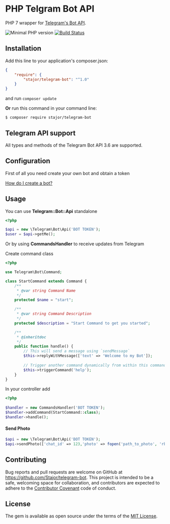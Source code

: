 # PHP Telgram Bot API

PHP 7 wrapper for [Telegram's Bot API](https://core.telegram.org/bots/api).

![Minimal PHP version](https://img.shields.io/packagist/php-v/stajor/telegram-bot.svg)
[![Build Status](https://api.travis-ci.org/Stajor/telegram-bot.svg?branch=master)](https://travis-ci.org/Stajor/telegram-bot)

## Installation

Add this line to your application's composer.json:

```json
{
    "require": {
        "stajor/telegram-bot": "^1.0"
    }
}
```
and run `composer update`

**Or** run this command in your command line:

    $ composer require stajor/telegram-bot
    
## Telegram API support
All types and methods of the Telegram Bot API 3.6 are supported.

## Configuration
First of all you need create your own bot and obtain a token

[How do I create a bot?](https://core.telegram.org/bots#3-how-do-i-create-a-bot)
    
    
## Usage

You can use **Telegram::Bot::Api** standalone


```php
<?php

$api = new \Telegram\Bot\Api('BOT TOKEN');
$user = $api->getMe();
```

Or by using **CommandsHandler** to receive updates from Telegram

Create command class

```php
<?php

use Telegram\Bot\Command;

class StartCommand extends Command {
    /**
     * @var string Command Name
     */
    protected $name = "start";

    /**
     * @var string Command Description
     */
    protected $description = "Start Command to get you started";

    /**
     * @inheritdoc
     */
    public function handle() {
        // This will send a message using `sendMessage`
        $this->replyWithMessage(['text' => 'Welcome to my Bot']);
        
        // Trigger another command dynamically from within this command
        $this->triggerCommand('help');
    }
}
```

In your controller add

```php
<?php
       
$handler = new CommandsHandler('BOT TOKEN');
$handler->addCommand(StartCommand::class);
$handler->handle();
```

#### Send Photo
```php
$api = new \Telegram\Bot\Api('BOT TOKEN');
$api->sendPhoto(['chat_id' => 123,'photo' => fopen('path_to_photo', 'rb')]);
```

## Contributing

Bug reports and pull requests are welcome on GitHub at https://github.com/Stajor/telegram-bot. This project is intended to be a safe, welcoming space for collaboration, and contributors are expected to adhere to the [Contributor Covenant](http://contributor-covenant.org) code of conduct.

## License

The gem is available as open source under the terms of the [MIT License](https://opensource.org/licenses/MIT).